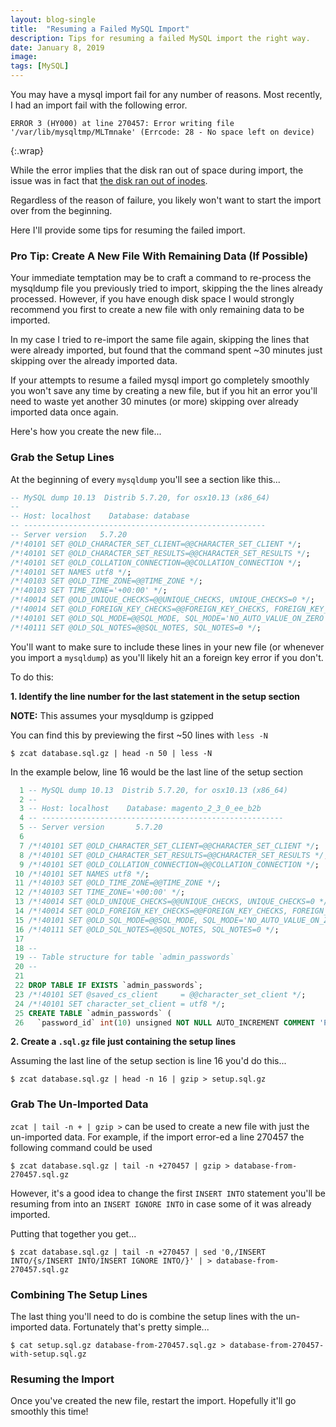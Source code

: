 ```yaml
---
layout: blog-single
title:  "Resuming a Failed MySQL Import"
description: Tips for resuming a failed MySQL import the right way.
date: January 8, 2019
image:
tags: [MySQL]
---
```


You may have a mysql import fail for any number of reasons. Most recently, I had an import fail with the following error.

```
ERROR 3 (HY000) at line 270457: Error writing file '/var/lib/mysqltmp/MLTmnake' (Errcode: 28 - No space left on device)
```
{:.wrap}

While the error implies that the disk ran out of space during import, the issue was in fact that [the disk ran out of inodes](https://stackoverflow.com/a/31460773).

Regardless of the reason of failure, you likely won't want to start the import over from the beginning.

Here I'll provide some tips for resuming the failed import.

<!-- excerpt_separator -->

### Pro Tip: Create A New File With Remaining Data (If Possible)

Your immediate temptation may be to craft a command to re-process the mysqldump file you previously tried to import, skipping the the lines already processed. However, if you have enough disk space I would strongly recommend you first to create a new file with only remaining data to be imported.

In my case I tried to re-import the same file again, skipping the lines that were already imported, but found that the command spent ~30 minutes just skipping over the already imported data.

If your attempts to resume a failed mysql import go completely smoothly you won't save any time by creating a new file, but if you hit an error you'll need to waste yet another 30 minutes (or more) skipping over already imported data once again.

Here's how you create the new file...

### Grab the Setup Lines

At the beginning of every `mysqldump` you'll see a section like this...

```sql
-- MySQL dump 10.13  Distrib 5.7.20, for osx10.13 (x86_64)
--
-- Host: localhost    Database: database
-- ------------------------------------------------------
-- Server version	5.7.20
/*!40101 SET @OLD_CHARACTER_SET_CLIENT=@@CHARACTER_SET_CLIENT */;
/*!40101 SET @OLD_CHARACTER_SET_RESULTS=@@CHARACTER_SET_RESULTS */;
/*!40101 SET @OLD_COLLATION_CONNECTION=@@COLLATION_CONNECTION */;
/*!40101 SET NAMES utf8 */;
/*!40103 SET @OLD_TIME_ZONE=@@TIME_ZONE */;
/*!40103 SET TIME_ZONE='+00:00' */;
/*!40014 SET @OLD_UNIQUE_CHECKS=@@UNIQUE_CHECKS, UNIQUE_CHECKS=0 */;
/*!40014 SET @OLD_FOREIGN_KEY_CHECKS=@@FOREIGN_KEY_CHECKS, FOREIGN_KEY_CHECKS=0 */;
/*!40101 SET @OLD_SQL_MODE=@@SQL_MODE, SQL_MODE='NO_AUTO_VALUE_ON_ZERO' */;
/*!40111 SET @OLD_SQL_NOTES=@@SQL_NOTES, SQL_NOTES=0 */;
```

You'll want to make sure to include these lines in your new file (or whenever you import a `mysqldump`) as you'll likely hit an a foreign key error if you don't.

To do this:

**1. Identify the line number for the last statement in the setup section**

<div class="tout tout--secondary">
<p><b>NOTE:</b> This assumes your mysqldump is gzipped</p>
</div>

You can find this by previewing the first ~50 lines with `less -N`

```
$ zcat database.sql.gz | head -n 50 | less -N
```

In the example below, line 16 would be the last line of the setup section

```sql
  1 -- MySQL dump 10.13  Distrib 5.7.20, for osx10.13 (x86_64)
  2 --
  3 -- Host: localhost    Database: magento_2_3_0_ee_b2b
  4 -- ------------------------------------------------------
  5 -- Server version       5.7.20
  6
  7 /*!40101 SET @OLD_CHARACTER_SET_CLIENT=@@CHARACTER_SET_CLIENT */;
  8 /*!40101 SET @OLD_CHARACTER_SET_RESULTS=@@CHARACTER_SET_RESULTS */;
  9 /*!40101 SET @OLD_COLLATION_CONNECTION=@@COLLATION_CONNECTION */;
 10 /*!40101 SET NAMES utf8 */;
 11 /*!40103 SET @OLD_TIME_ZONE=@@TIME_ZONE */;
 12 /*!40103 SET TIME_ZONE='+00:00' */;
 13 /*!40014 SET @OLD_UNIQUE_CHECKS=@@UNIQUE_CHECKS, UNIQUE_CHECKS=0 */;
 14 /*!40014 SET @OLD_FOREIGN_KEY_CHECKS=@@FOREIGN_KEY_CHECKS, FOREIGN_KEY_CHECKS=0 */;
 15 /*!40101 SET @OLD_SQL_MODE=@@SQL_MODE, SQL_MODE='NO_AUTO_VALUE_ON_ZERO' */;
 16 /*!40111 SET @OLD_SQL_NOTES=@@SQL_NOTES, SQL_NOTES=0 */;
 17
 18 --
 19 -- Table structure for table `admin_passwords`
 20 --
 21
 22 DROP TABLE IF EXISTS `admin_passwords`;
 23 /*!40101 SET @saved_cs_client     = @@character_set_client */;
 24 /*!40101 SET character_set_client = utf8 */;
 25 CREATE TABLE `admin_passwords` (
 26   `password_id` int(10) unsigned NOT NULL AUTO_INCREMENT COMMENT 'Password Id',
```

**2. Create a `.sql.gz` file just containing the setup lines**

Assuming the last line of the setup section is line 16 you'd do this...

```
$ zcat database.sql.gz | head -n 16 | gzip > setup.sql.gz
```

### Grab The Un-Imported Data

`zcat | tail -n + | gzip >` can be used to create a new file with just the un-imported data. For example, if the import error-ed a line 270457 the following command could be used

```
$ zcat database.sql.gz | tail -n +270457 | gzip > database-from-270457.sql.gz
```

However, it's a good idea to change the first `INSERT INTO` statement you'll be resuming from into an `INSERT IGNORE INTO` in case some of it was already imported.

Putting that together you get...

```
$ zcat database.sql.gz | tail -n +270457 | sed '0,/INSERT INTO/{s/INSERT INTO/INSERT IGNORE INTO/}' | > database-from-270457.sql.gz
```

### Combining The Setup Lines

The last thing you'll need to do is combine the setup lines with the un-imported data. Fortunately that's pretty simple...

```
$ cat setup.sql.gz database-from-270457.sql.gz > database-from-270457-with-setup.sql.gz
```

### Resuming the Import

Once you've created the new file, restart the import. Hopefully it'll go smoothly this time!